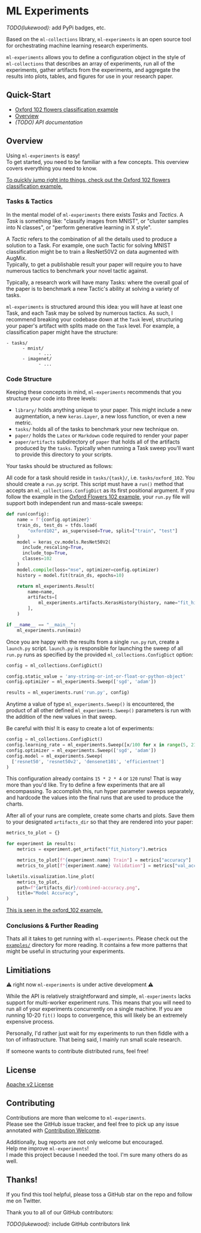 # ML Experiments

*TODO(lukewood):* add PyPi badges, etc.

Based on the `ml-collections` library, `ml-experiments` is an open source tool for
orchestrating machine learning research experiments.

`ml-experiments` allows you to define a configuration object in the style of
`ml-collections` that describes an array of experiments, run all of the experiments,
gather artifacts from the experiments, and aggregate the results into plots, tables,
and figures for use in your research paper.

## Quick-Start

- [Oxford 102 flowers classification example](examples/oxford_102/)
- [Overview](#Overview)
- *(TODO) API documentation*

## Overview

Using `ml-experiments` is easy!  
To get started, you need to be familiar with a few concepts.
This overview covers everything you need to know.

[To quickly jump right into things, check out the Oxford 102 flowers classification example.](examples/oxford_102/)

### Tasks & Tactics

In the mental model of `ml-experiments` there exists *Tasks* and *Tactics*.  A *Task* is
something like: "classify images from MNIST", or "cluster samples into N classes", or
"perform generative learning in X style".  

A *Tactic* refers to the combination of all the details used to produce a
solution to a Task.  For example, one such Tactic for solving MNIST classification might
be to train a ResNet50V2 on data augmented with AugMix.  
Typically, to get a publishable result your paper will require you to have numerous
tactics to benchmark your novel tactic against.

Typically, a research work will have many Tasks: where
the overall goal of the paper is to benchmark a new Tactic's ability at solving a variety
of tasks.

`ml-experiments` is structured around this idea: you will have at least one Task, and
each Task may be solved by numerous tactics.
As such, I recommend breaking your codebase down at the `Task` level, structuring your
paper's artifact with splits made on the `Task` level.  For example, a classification
paper might have the structure:

```
- tasks/
      - mnist/
            - ...
      - imagenet/
            - ...
```

### Code Structure

Keeping these concepts in mind, `ml-experiments` recommends that you structure your code
into three levels:

- `library/` holds anything unique to your paper.  This might include a new
  augmentation, a new `keras.Layer`, a new loss function, or even a new metric.
- `tasks/` holds all of the tasks to benchmark your new technique on.
- `paper/` holds the `Latex` or `Markdown` code required to render your paper
- `paper/artifacts` subdirectory of `paper` that holds all of the artifacts produced by
  the `tasks`.  Typically when running a Task sweep you'll want to provide this directory
  to your scripts.

Your tasks should be structured as follows:

All code for a task should reside in `tasks/{task}/`, i.e. `tasks/oxford_102`.
You should create a `run.py` script.  This script must have a `run()` method that
accepts an `ml_collections.ConfigDict` as its first positional argument.  If you follow
the example in the [Oxford Flowers 102 example](examples/oxford_102/run.py), your
`run.py` file will support both independent run and mass-scale sweeps:

```python
def run(config):
    name = f'{config.optimizer}'
    train_ds, test_ds = tfds.load(
        "oxford102", as_supervised=True, split=["train", "test"]
    )
    model = keras_cv.models.ResNet50V2(
      include_rescaling=True,
      include_top=True,
      classes=102
    )
    model.compile(loss="mse", optimizer=config.optimizer)
    history = model.fit(train_ds, epochs=10)

    return ml_experiments.Result(
        name=name,
        artifacts=[
            ml_experiments.artifacts.KerasHistory(history, name="fit_history"),
        ],
    )

if __name__ == "__main__":
    ml_experiments.run(main)
```

Once you are happy with the results from a single `run.py` run, create a
`launch.py` script.  `launch.py` is responsible for launching the sweep of all
`run.py` runs as specified by the provided `ml_collections.ConfigDict` option:

```python
config = ml_collections.ConfigDict()

config.static_value = 'any-string-or-int-or-float-or-python-object'
config.optimizer = ml_experiments.Sweep(['sgd', 'adam'])

results = ml_experiments.run('run.py', config)

```

Anytime a value of type `ml_experiments.Sweep()` is encountered, the product of all
other defined `ml_experiments.Sweep()` parameters is run with the addition of the new
values in that sweep.  

Be careful with this!  It is easy to create a lot of experiments:

```python
config = ml_collections.ConfigDict()
config.learning_rate = ml_experiments.Sweep([x/100 for x in range(5, 21)])
config.optimizer = ml_experiments.Sweep(['sgd', 'adam'])
config.model = ml_experiments.Sweep(
  ['resnet50', 'resnet50v2', 'densenet101', 'efficientnet']
)
```

This configuration already contains `15 * 2 * 4` or `120` runs!  That is way more than
you'd like.  Try to define a few experiments that are all encompassing.  To accomplish
this, run hyper parameter sweeps separately, and hardcode the values into the final runs
that are used to produce the charts.

After all of your runs are complete, create some charts and plots.  Save them to your
designated `artifacts_dir` so that they are rendered into your paper:

```python
metrics_to_plot = {}

for experiment in results:
    metrics = experiment.get_artifact("fit_history").metrics

    metrics_to_plot[f"{experiment.name} Train"] = metrics["accuracy"]
    metrics_to_plot[f"{experiment.name} Validation"] = metrics["val_accuracy"]

luketils.visualization.line_plot(
    metrics_to_plot,
    path=f"{artifacts_dir}/combined-accuracy.png",
    title="Model Accuracy",
)
```

[This is seen in the oxford_102 example.](examples/oxford_102/)

### Conclusions & Further Reading

Thats all it takes to get running with `ml-experiments`.  Please check out the
[`examples/`](examples/) directory for more reading.  It contains a few more patterns
that might be useful in structuring your experiments.

## Limitiations

:warning: right now `ml-experiments` is under active development :warning:

While the API is relatively straightforward and simple, `ml-experiments`
lacks support for multi-worker experiment runs.  This means that you will need to run
all of your experiments concurrently on a single machine.  If you are running 10-20
`fit()` loops to convergence, this will likely be an extremely expensive process.

Personally, I'd rather just wait for my experiments to run then fiddle with a ton of
infrastructure.  That being said, I mainly run small scale research.

If someone wants to contribute distributed runs, feel free!

## License

[Apache v2 License](LICENSE)

## Contributing

Contributions are more than welcome to `ml-experiments`.  
Please see the GitHub issue tracker, and feel free to pick up any issue annotated
with [Contribution Welcome](TODO).

Additionally, bug reports are not only welcome but encouraged.  
Help me improve `ml-experiments`!  
I made this project because I needed the tool.
I'm sure many others do as well.

## Thanks!

If you find this tool helpful, please toss a GitHub star on the repo and follow me on Twitter.

Thank you to all of our GitHub contributors:

*TODO(lukewood):* include GitHub contributors link
